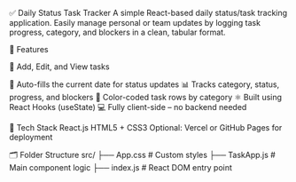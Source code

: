 ✅ Daily Status Task Tracker
A simple React-based daily status/task tracking application. Easily manage personal or team updates by logging task progress, category, and blockers in a clean, tabular format.

🌟 Features

🔄 Add, Edit, and View tasks

📆 Auto-fills the current date for status updates
📊 Tracks category, status, progress, and blockers
🎨 Color-coded task rows by category
⚛️ Built using React Hooks (useState)
💻 Fully client-side – no backend needed


🧱 Tech Stack
React.js
HTML5 + CSS3
Optional: Vercel or GitHub Pages for deployment


🗂️ Folder Structure
src/ ├── App.css # Custom styles ├── TaskApp.js # Main component logic ├── index.js # React DOM entry point
